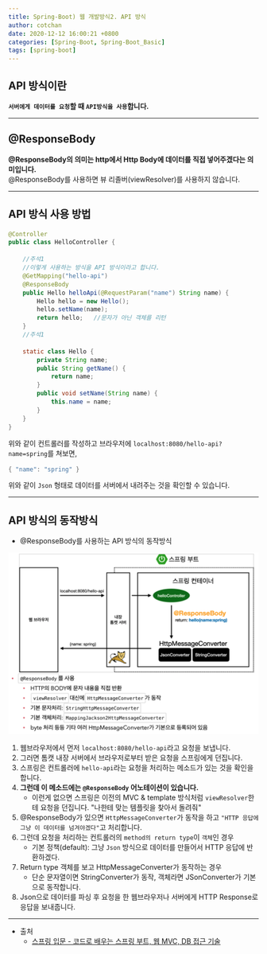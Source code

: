 ```yaml
---
title: Spring-Boot) 웹 개발방식2. API 방식 
author: cotchan 
date: 2020-12-12 16:00:21 +0800 
categories: [Spring-Boot, Spring-Boot_Basic]
tags: [spring-boot] 
---
```


## API 방식이란 

**`서버에게 데이터를 요청`할 때 `API방식을 사용`합니다.**

    
---


## @ResponseBody

**@ResponseBody의 의미는 http에서 Http Body에 데이터를 직접 넣어주겠다는 의미입니다.**    
@ResponseBody를 사용하면 뷰 리졸버(viewResolver)를 사용하지 않습니다.        


---


## API 방식 사용 방법


```java
@Controller
public class HelloController {

	//주석1
	//이렇게 사용하는 방식을 API 방식이라고 합니다.
	@GetMapping("hello-api")
	@ResponseBody
	public Hello helloApi(@RequestParam("name") String name) {
		Hello hello = new Hello(); 
		hello.setName(name); 
		return hello;	//문자가 아닌 객체를 리턴
	}
	//주석1
      
	static class Hello {
		private String name;
		public String getName() {
			return name;
		}
		public void setName(String name) { 
			this.name = name;
		} 
	}
}
```

위와 같이 컨트롤러를 작성하고 브라우저에 `localhost:8080/hello-api?name=spring`를 쳐보면,    

```java
{ "name": "spring" } 
```

위와 같이 `Json` 형태로 데이터를 서버에서 내려주는 것을 확인할 수 있습니다.    

    
---


## API 방식의 동작방식

+ @ResponseBody를 사용하는 API 방식의 동작방식

![Desktop View](/assets/img/post/spring-boot/2020-12-12-api_logic.png)


1. 웹브라우저에서 먼저 `localhost:8080/hello-api`라고 요청을 보냅니다.
2. 그러면 톰캣 내장 서버에서 브라우저로부터 받은 요청을 스프링에게 던집니다.
3. 스프링은 컨트롤러에 `hello-api`라는 요청을 처리하는 메소드가 있는 것을 확인을 합니다.
4. **그런데 이 메소드에는 `@ResponseBody` 어노테이션이 있습니다.**
	+ 이런게 없으면 스프링은 이전의 MVC & template 방식처럼 `viewResolver`한테 요청을 던집니다. "나한테 맞는 템플릿을 찾아서 돌려줘"
5. @ResponseBody가 있으면 `HttpMessageConverter`가 동작을 하고 `"HTTP 응답에 그냥 이 데이터를 넘겨야겠다"`고 처리합니다.
6. 그런데 요청을 처리하는 컨트롤러의 `method의 return type`이 `객체`인 경우 
	+ 기본 정책(default): 그냥 `Json` 방식으로 데이터를 만들어서 HTTP 응답에 반환하겠다.
7. Return type 객체를 보고 HttpMessageConverter가 동작하는 경우
	+ 단순 문자열이면 StringConverter가 동작, 객체라면 JSonConverter가 기본으로 동작합니다.    
8. Json으로 데이터를 파싱 후 요청을 한 웹브라우저나 서버에게 HTTP Response로 응답을 보내줍니다.
 






---

+ 출처
	+ [스프링 입문 - 코드로 배우는 스프링 부트, 웹 MVC, DB 접근 기술](https://www.inflearn.com/course/%EC%8A%A4%ED%94%84%EB%A7%81-%EC%9E%85%EB%AC%B8-%EC%8A%A4%ED%94%84%EB%A7%81%EB%B6%80%ED%8A%B8/dashboard)
